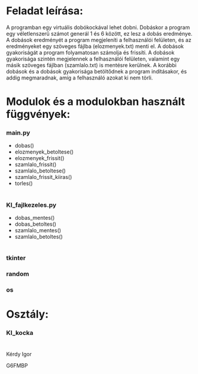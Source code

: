# Feladat leírása:
  
  A programban egy virtuális dobókockával lehet dobni. Dobáskor a program egy véletlenszerű számot generál 1 és 6 között, ez lesz a dobás eredménye. A dobások eredményét a program megjeleníti a felhasználói felületen, és az eredményeket egy szöveges fájlba  (elozmenyek.txt) menti el. A dobások gyakoriságát a program folyamatosan számolja és frissíti. A dobások gyakorisága szintén megjelennek a felhasználói felületen, valamint egy másik szöveges fájlban (szamlalo.txt) is mentésre kerülnek. A korábbi dobások és a dobások  gyakorisága betöltődnek a program indításakor, és addig megmaradnak, amíg a felhasználó azokat ki nem törli.


# Modulok és a modulokban használt függvények:

### main.py


- dobas()
- elozmenyek_betoltese()
- elozmenyek_frissit()
- szamlalo_frissit()
- szamlalo_betoltese()
- szamlalo_frissit_kiiras()
- torles()

#

### KI_fajlkezeles.py

- dobas_mentes()
- dobas_betoltes()
- szamlalo_mentes()
- szamlalo_betoltes()

#

### tkinter
### random
### os

# Osztály:

### KI_kocka


#
Kérdy Igor

G6FMBP
